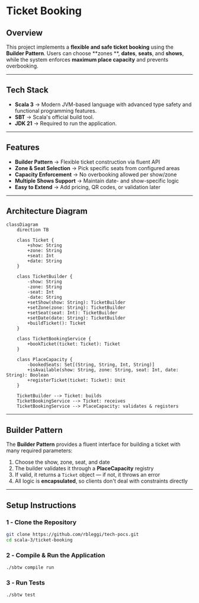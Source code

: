 # **Ticket Booking**

## **Overview**

This project implements a **flexible and safe ticket booking** using the **Builder Pattern**. Users can choose **zones
**, **dates**, **seats**, and **shows**, while the system enforces **maximum place capacity** and prevents overbooking.

---

## **Tech Stack**

- **Scala 3** → Modern JVM-based language with advanced type safety and functional programming features.
- **SBT** → Scala's official build tool.
- **JDK 21** → Required to run the application.

---

## **Features**

- **Builder Pattern** → Flexible ticket construction via fluent API
- **Zone & Seat Selection** → Pick specific seats from configured areas
- **Capacity Enforcement** → No overbooking allowed per show/zone
- **Multiple Shows Support** → Maintain date- and show-specific logic
- **Easy to Extend** → Add pricing, QR codes, or validation later

---

## **Architecture Diagram**

```mermaid
classDiagram
    direction TB

    class Ticket {
        +show: String
        +zone: String
        +seat: Int
        +date: String
    }

    class TicketBuilder {
        -show: String
        -zone: String
        -seat: Int
        -date: String
        +setShow(show: String): TicketBuilder
        +setZone(zone: String): TicketBuilder
        +setSeat(seat: Int): TicketBuilder
        +setDate(date: String): TicketBuilder
        +buildTicket(): Ticket
    }

    class TicketBookingService {
        +bookTicket(ticket: Ticket): Ticket
    }

    class PlaceCapacity {
        -bookedSeats: Set[(String, String, Int, String)]
        +isAvailable(show: String, zone: String, seat: Int, date: String): Boolean
        +registerTicket(ticket: Ticket): Unit
    }

    TicketBuilder --> Ticket: builds
    TicketBookingService --> Ticket: receives
    TicketBookingService --> PlaceCapacity: validates & registers

```

---

## **Builder Pattern**

The **Builder Pattern** provides a fluent interface for building a ticket with many required parameters:

1. Choose the show, zone, seat, and date
2. The builder validates it through a **PlaceCapacity** registry
3. If valid, it returns a `Ticket` object — if not, it throws an error
4. All logic is **encapsulated**, so clients don't deal with constraints directly

---

## **Setup Instructions**

### **1️ - Clone the Repository**

```bash
git clone https://github.com/rbleggi/tech-pocs.git
cd scala-3/ticket-booking
```

### **2️ - Compile & Run the Application**

```bash
./sbtw compile run
```

### **3️ - Run Tests**

```bash
./sbtw test
```